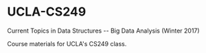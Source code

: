 # UCLA-CS249

Current Topics in Data Structures -- Big Data Analysis (Winter 2017)

Course materials for UCLA's CS249 class.
